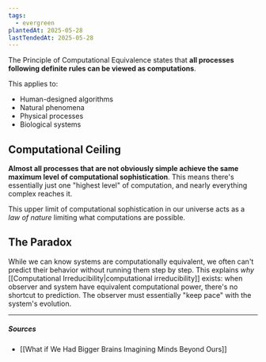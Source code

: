 ```yaml
---
tags:
  - evergreen
plantedAt: 2025-05-28
lastTendedAt: 2025-05-28
---
```

The Principle of Computational Equivalence states that **all processes following definite rules can be viewed as computations**.

This applies to:

- Human-designed algorithms
- Natural phenomena
- Physical processes
- Biological systems

## Computational Ceiling

**Almost all processes that are not obviously simple achieve the same maximum level of computational sophistication**. This means there's essentially just one "highest level" of computation, and nearly everything complex reaches it.

This upper limit of computational sophistication in our universe acts as a *law of nature* limiting what computations are possible.

## The Paradox

While we can know systems are computationally equivalent, we often can't predict their behavior without running them step by step. This explains _why_ [[Computational Irreducibility|computational irreducibility]] exists: when observer and system have equivalent computational power, there's no shortcut to prediction. The observer must essentially "keep pace" with the system's evolution.

---
##### Sources
- [[What if We Had Bigger Brains Imagining Minds Beyond Ours]]